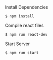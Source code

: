Install Dependencies 

```
$ npm install
```

Compile react files

```
$ npm run react-dev
```

Start Server
```
$ npm run start
```
